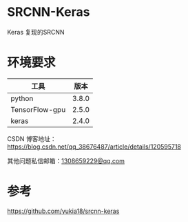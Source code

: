 # SRCNN-Keras
Keras 复现的SRCNN

# 环境要求
工具   | 版本
-------- | -----
python  | 3.8.0
TensorFlow-gpu  | 2.5.0
keras  | 2.4.0

CSDN 博客地址：https://blog.csdn.net/qq_38676487/article/details/120595718

其他问题私信邮箱：1308659229@qq.com

# 参考
https://github.com/yukia18/srcnn-keras
